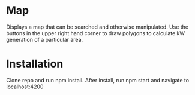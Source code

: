 # Map
Displays a map that can be searched and otherwise manipulated. Use the buttons in the upper right hand corner to draw polygons to calculate kW generation of a particular area.
# Installation
Clone repo and run npm install. After install, run npm start and navigate to localhost:4200
